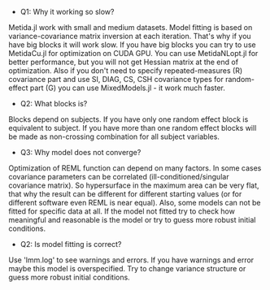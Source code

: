 

* Q1: Why it working so slow?

Metida.jl work with small and medium datasets. Model fitting is based on variance-covariance matrix inversion at each iteration. That's why if you have big blocks it will work slow. If you have big blocks you can try to use MetidaCu.jl for optimization on CUDA GPU. You can use MetidaNLopt.jl for better performance, but you will not get Hessian matrix at the end of optimization. Also if you don't need to specify repeated-measures (R) covariance part and use SI, DIAG, CS, CSH covariance types for random-effect part (G) you can use MixedModels.jl - it work much faster.

* Q2: What blocks is?

Blocks depend on subjects. If you have only one random effect block is equivalent to subject. If you have more than one random effect blocks will be made as non-crossing combination for all subject variables.     

* Q3: Why model does not converge?

Optimization of REML function can depend on many factors. In some cases covariance parameters can be correlated (ill-conditioned/singular covariance matrix). So hypersurface in the maximum area can be very flat, that why the result can be different for different starting values (or for different software even REML is near equal). Also, some models can not be fitted for specific data at all. If the model not fitted try to check how meaningful and reasonable is the model or try to guess more robust initial conditions.

* Q2: Is model fitting is correct?

Use 'lmm.log' to see warnings and errors. If you have warnings and error maybe this model is overspecified. Try to change variance structure or guess  more robust initial conditions. 
